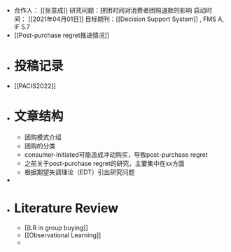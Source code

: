 - 合作人： [[张意成]] 
  研究问题：拼团时间对消费者团购退款的影响
  启动时间： [[2021年04月01日]] 
  目标期刊：[[Decision Support System]] , FMS A, IF 5.7
- [[Post-purchase regret推进情况]]
- # 投稿记录
- [[PACIS2022]]
- # 文章结构
	- 团购模式介绍
	- 团购的分类
	- consumer-initiated可能造成冲动购买，导致post-purchase regret
	- 之前关于post-purchase regret的研究，主要集中在xx方面
	- 根据期望失调理论（EDT）引出研究问题
-
- # Literature Review
	- [[LR in group buying]]
	- [[Observational Learning]]
	-